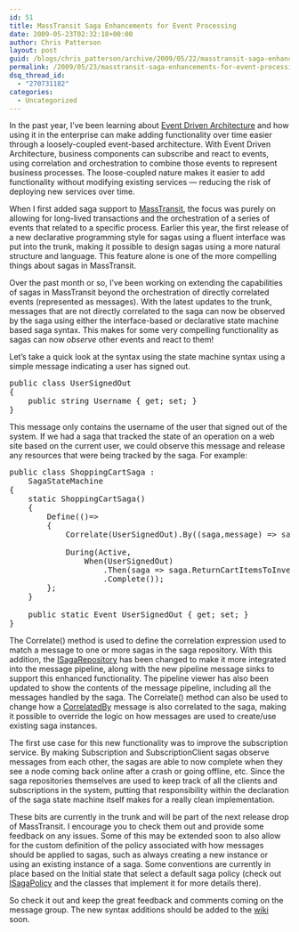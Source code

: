 ```yaml
---
id: 51
title: MassTransit Saga Enhancements for Event Processing
date: 2009-05-23T02:32:18+00:00
author: Chris Patterson
layout: post
guid: /blogs/chris_patterson/archive/2009/05/22/masstransit-saga-enhancements-for-event-processing.aspx
permalink: /2009/05/23/masstransit-saga-enhancements-for-event-processing/
dsq_thread_id:
  - "270731182"
categories:
  - Uncategorized
---
```

In the past year, I&#8217;ve been learning about [Event Driven Architecture](http://en.wikipedia.org/wiki/Event_Driven_Architecture) and how using it in the enterprise can make adding functionality over time easier through a loosely-coupled event-based architecture. With Event Driven Architecture, business components can subscribe and react to events, using correlation and orchestration to combine those events to represent business processes. The loose-coupled nature makes it easier to add functionality without modifying existing services &#8212; reducing the risk of deploying new services over time. 

When I first added saga support to [MassTransit](http://code.google.com/p/masstransit/), the focus was purely on allowing for long-lived transactions and the orchestration of a series of events that related to a specific process. Earlier this year, the first release of a new declarative programming style for sagas using a fluent interface was put into the trunk, making it possible to design sagas using a more natural structure and language. This feature alone is one of the more compelling things about sagas in MassTransit. 

Over the past month or so, I&#8217;ve been working on extending the capabilities of sagas in MassTransit beyond the orchestration of directly correlated events (represented as messages). With the latest updates to the trunk, messages that are not directly correlated to the saga can now be observed by the saga using either the interface-based or declarative state machine based saga syntax. This makes for some very compelling functionality as sagas can now _observe_ other events and react to them! 

Let&#8217;s take a quick look at the syntax using the state machine syntax using a simple message indicating a user has signed out. 

<pre>public class UserSignedOut
{
	public string Username { get; set; }
}
</pre>

This message only contains the username of the user that signed out of the system. If we had a saga that tracked the state of an operation on a web site based on the current user, we could observe this message and release any resources that were being tracked by the saga. For example: 

<pre>public class ShoppingCartSaga : 
	SagaStateMachine
{
	static ShoppingCartSaga()
	{
		Define(()=&gt;
		{
			Correlate(UserSignedOut).By((saga,message) =&gt; saga.Username == message.Username);
	
			During(Active,
				When(UserSignedOut)
					.Then(saga =&gt; saga.ReturnCartItemsToInventory())
					.Complete());
		};
	}

	public static Event UserSignedOut { get; set; }
}
</pre>

The Correlate() method is used to define the correlation expression used to match a message to one or more sagas in the saga repository. With this addition, the [ISagaRepository](http://code.google.com/p/masstransit/source/browse/trunk/MassTransit/Saga/ISagaRepository.cs) has been changed to make it more integrated into the message pipeline, along with the new pipeline message sinks to support this enhanced functionality. The pipeline viewer has also been updated to show the contents of the message pipeline, including all the messages handled by the saga. The Correlate() method can also be used to change how a [CorrelatedBy](http://code.google.com/p/masstransit/source/browse/trunk/MassTransit/CorrelatedBy.cs) message is also correlated to the saga, making it possible to override the logic on how messages are used to create/use existing saga instances. 

The first use case for this new functionality was to improve the subscription service. By making Subscription and SubscriptionClient sagas observe messages from each other, the sagas are able to now complete when they see a node coming back online after a crash or going offline, etc. Since the saga repositories themselves are used to keep track of all the clients and subscriptions in the system, putting that responsibility within the declaration of the saga state machine itself makes for a really clean implementation. 

These bits are currently in the trunk and will be part of the next release drop of MassTransit. I encourage you to check them out and provide some feedback on any issues. Some of this may be extended soon to also allow for the custom definition of the policy associated with how messages should be applied to sagas, such as always creating a new instance or using an existing instance of a saga. Some conventions are currently in place based on the Initial state that select a default saga policy (check out [ISagaPolicy](http://code.google.com/p/masstransit/source/browse/trunk/MassTransit/Saga/ISagaPolicy.cs) and the classes that implement it for more details there). 

So check it out and keep the great feedback and comments coming on the message group. The new syntax additions should be added to the [wiki](http://masstransit.pbworks.com/) soon.